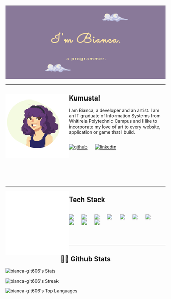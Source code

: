 <img src ="https://github.com/bianca-git606/bianca-git606/blob/main/github-banner.png">

---

## Kumusta! <img align="left" width="200px" height="200px" src="https://github.com/bianca-git606/bianca-git606/blob/main/avatar.gif">
I am Bianca, a developer and an artist. I am an IT graduate of Information Systems from Whitireia Polytechnic Campus and I like to incorporate my love of art to every website, application or game that I build.


##
[<img src='https://cdn.jsdelivr.net/npm/simple-icons@3.0.1/icons/github.svg' alt='github' style='padding-right:20px;' height='30'>](https://github.com/bianca-git606)  [<img src='https://cdn.jsdelivr.net/npm/simple-icons@3.0.1/icons/linkedin.svg' alt='linkedin' style='padding-right:20px; padding-bottom:100px;' height='30'>](https://www.linkedin.com/in/b-fiedalan/)  

---

<img align="left" width="200px" height="200px" src="https://github.com/bianca-git606/bianca-git606/blob/main/code.gif">


## Tech Stack



</br> <img align="left" width="30px" style="padding-right:10px;" src="https://cdn.jsdelivr.net/gh/devicons/devicon/icons/python/python-original.svg" />
<img align="left" width="30px" style="padding-right:10px;" src="https://cdn.jsdelivr.net/gh/devicons/devicon/icons/csharp/csharp-original.svg" />
<img align="left" width="30px" style="padding-right:10px;" src="https://cdn.jsdelivr.net/gh/devicons/devicon/icons/java/java-original.svg" />
<img align="left" width="30px" style="padding-right:10px;" src="https://cdn.jsdelivr.net/gh/devicons/devicon/icons/git/git-original.svg" />
<img align="left" width="30px" style="padding-right:10px;" src="https://cdn.jsdelivr.net/gh/devicons/devicon/icons/html5/html5-original.svg" />
<img align="left" width="30px" style="padding-right:10px;" src="https://cdn.jsdelivr.net/gh/devicons/devicon/icons/css3/css3-original.svg" />
<img align="left" width="30px" style="padding-right:10px;" src="https://cdn.jsdelivr.net/gh/devicons/devicon/icons/javascript/javascript-original.svg" />
<img align="left" width="30px" style="padding-right:10px;" src="https://cdn.jsdelivr.net/gh/devicons/devicon/icons/postgresql/postgresql-original.svg" />
<img align="left" width="30px" style="padding-right:10px;" src="https://cdn.jsdelivr.net/gh/devicons/devicon/icons/django/django-plain.svg" />
<img align="left" width="30px" style="padding-right:10px;" src="https://cdn.jsdelivr.net/gh/devicons/devicon/icons/bootstrap/bootstrap-original.svg" /> </br>

</br> </br>
</br>

---

<h2 style="text-align:center;"> 🧙‍♀️ Github Stats</h2>

![bianca-git606's Stats](https://github-readme-stats.vercel.app/api?username=bianca-git606&theme=tokyonight&show_icons=true&hide_border=true&count_private=true)

![bianca-git606's Streak](https://github-readme-streak-stats.herokuapp.com/?user=bianca-git606&theme=tokyonight&hide_border=true)

![bianca-git606's Top Languages](https://github-readme-stats.vercel.app/api/top-langs/?username=bianca-git606&theme=tokyonight&show_icons=true&hide_border=true&layout=compact)
